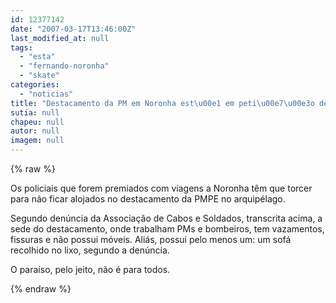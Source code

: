 ```yaml
---
id: 12377142
date: "2007-03-17T13:46:00Z"
last_modified_at: null
tags:
  - "esta"
  - "fernando-noronha"
  - "skate"
categories:
  - "noticias"
title: "Destacamento da PM em Noronha est\u00e1 em peti\u00e7\u00e3o de mis\u00e9ria. At\u00e9 sof\u00e1 veio do lixo"
sutia: null
chapeu: null
autor: null
imagem: null
---
```

{% raw %}
<p><P>Os policiais que forem premiados com viagens a Noronha têm que torcer para não&nbsp;ficar alojados no destacamento da PMPE no arquipélago.</P></p>
<p><P>Segundo denúncia da Associação de Cabos e Soldados, transcrita acima, a sede do destacamento, onde trabalham PMs e bombeiros, tem vazamentos, fissuras e não possui móveis. Aliás, possui pelo menos um: um sofá recolhido&nbsp;no lixo, segundo a denúncia.</P></p>
<p><P>O paraíso, pelo jeito, não é para todos.</P> </p>
{% endraw %}